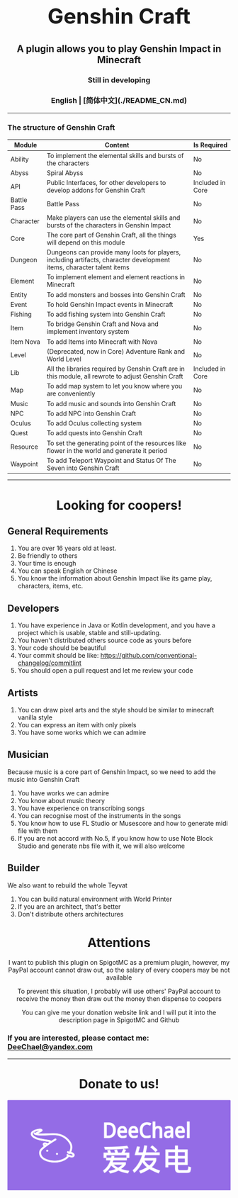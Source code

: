 <h1 align="center" style="font-size: 48px">Genshin Craft</h1>
<h2 align="center">A plugin allows you to play Genshin Impact in Minecraft</h2>
<h3 align="center">Still in developing</h3>

<h3 align="center">English | [简体中文](./README_CN.md)</h3>

---

### The structure of Genshin Craft

| Module      | Content                                                                                                               | Is Required      |
|-------------|-----------------------------------------------------------------------------------------------------------------------|------------------|
| Ability     | To implement the elemental skills and bursts of the characters                                                        | No               |
| Abyss       | Spiral Abyss                                                                                                          | No               |
| API         | Public Interfaces, for other developers to develop addons for Genshin Craft                                           | Included in Core |
| Battle Pass | Battle Pass                                                                                                           | No               |
| Character   | Make players can use the elemental skills and bursts of the characters in Genshin Impact                              | No               |
| Core        | The core part of Genshin Craft, all the things will depend on this module                                             | Yes              |
| Dungeon     | Dungeons can provide many loots for players, including artifacts, character development items, character talent items | No               |
| Element     | To implement element and element reactions in Minecraft                                                               | No               |
| Entity      | To add monsters and bosses into Genshin Craft                                                                         | No               |
| Event       | To hold Genshin Impact events in Minecraft                                                                            | No               |
| Fishing     | To add fishing system into Genshin Craft                                                                              | No               |
| Item        | To bridge Genshin Craft and Nova and implement inventory system                                                       | No               |
 | Item Nova   | To add Items into Minecraft with Nova                                                                                 | No               |
 | Level       | (Deprecated, now in Core) Adventure Rank and World Level                                                              | No               |
| Lib         | All the libraries required by Genshin Craft are in this module, all rewrote to adjust Genshin Craft                   | Included in Core |
| Map         | To add map system to let you know where you are conveniently                                                          | No               |
| Music       | To add music and sounds into Genshin Craft                                                                            | No               |
| NPC         | To add NPC into Genshin Craft                                                                                         | No               |
| Oculus      | To add Oculus collecting system                                                                                       | No               |
| Quest       | To add quests into Genshin Craft                                                                                      | No               |
| Resource    | To set the generating point of the resources like flower in the world and generate it period                          | No               |
| Waypoint    | To add Teleport Waypoint and Status Of The Seven into Genshin Craft                                                   | No               |

---

<h1 align="center">Looking for coopers!</h1>

## General Requirements
1. You are over 16 years old at least.
2. Be friendly to others
3. Your time is enough
4. You can speak English or Chinese
5. You know the information about Genshin Impact like its game play, characters, items, etc.

## Developers
1. You have experience in Java or Kotlin development, and you have a project which is usable, stable and still-updating.
2. You haven't distributed others source code as yours before
3. Your code should be beautiful
4. Your commit should be like: https://github.com/conventional-changelog/commitlint
5. You should open a pull request and let me review your code

## Artists
1. You can draw pixel arts and the style should be similar to minecraft vanilla style
2. You can express an item with only pixels
3. You have some works which we can admire

## Musician
Because music is a core part of Genshin Impact, so we need to add the music into Genshin Craft
1. You have works we can admire
2. You know about music theory
3. You have experience on transcribing songs
4. You can recognise most of the instruments in the songs
5. You know how to use FL Studio or Musescore and how to generate midi file with them
6. If you are not accord with No.5, if you know how to use Note Block Studio and generate nbs file with it, we will also welcome

## Builder
We also want to rebuild the whole Teyvat
1. You can build natural environment with World Printer
2. If you are an architect, that's better
3. Don't distribute others architectures

<h1 align="center">Attentions</h1>
<p align="center">I want to publish this plugin on SpigotMC as a premium plugin, however, my PayPal account cannot draw out, so the salary of every coopers may be not available</p>
<p align="center">To prevent this situation, I probably will use others' PayPal account to receive the money then draw out the money then dispense to coopers</p>
<p align="center">You can give me your donation website link and I will put it into the description page in SpigotMC and Github</p>

### If you are interested, please contact me: DeeChael@yandex.com

---

<h1 align="center">Donate to us!</h1>

[![DeeChael's Afdian](https://github.com/DeeChael/DeeChael/blob/master/deechael_afd.png?raw=true)](https://afdian.net/a/GedStudio)
